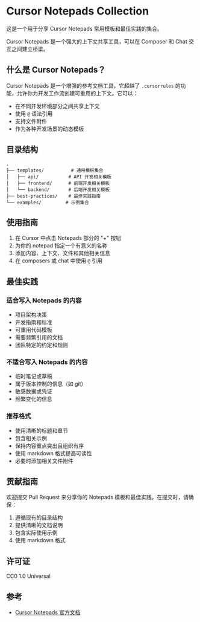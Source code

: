 # Cursor Notepads Collection

这是一个用于分享 Cursor Notepads 常用模板和最佳实践的集合。

Cursor Notepads 是一个强大的上下文共享工具，可以在 Composer 和 Chat 交互之间建立桥梁。

## 什么是 Cursor Notepads？

Cursor Notepads 是一个增强的参考文档工具，它超越了 `.cursorrules` 的功能，允许你为开发工作流创建可重用的上下文。它可以：

- 在不同开发环境部分之间共享上下文
- 使用 `@` 语法引用
- 支持文件附件
- 作为各种开发场景的动态模板

## 目录结构

```
.
├── templates/          # 通用模板集合
│   ├── api/           # API 开发相关模板
│   ├── frontend/      # 前端开发相关模板
│   └── backend/       # 后端开发相关模板
├── best-practices/    # 最佳实践指南
└── examples/         # 示例集合
```

## 使用指南

1. 在 Cursor 中点击 Notepads 部分的 "+" 按钮
2. 为你的 notepad 指定一个有意义的名称
3. 添加内容、上下文、文件和其他相关信息
4. 在 composers 或 chat 中使用 `@` 引用

## 最佳实践

### 适合写入 Notepads 的内容

- 项目架构决策
- 开发指南和标准
- 可重用代码模板
- 需要频繁引用的文档
- 团队特定的约定和规则

### 不适合写入 Notepads 的内容

- 临时笔记或草稿
- 属于版本控制的信息（如 git）
- 敏感数据或凭证
- 频繁变化的信息

### 推荐格式

- 使用清晰的标题和章节
- 包含相关示例
- 保持内容重点突出且组织有序
- 使用 markdown 格式提高可读性
- 必要时添加相关文件附件

## 贡献指南

欢迎提交 Pull Request 来分享你的 Notepads 模板和最佳实践。在提交时，请确保：

1. 遵循现有的目录结构
2. 提供清晰的文档说明
3. 包含实际使用示例
4. 使用 markdown 格式

## 许可证

CC0 1.0 Universal

## 参考

- [Cursor Notepads 官方文档](https://docs.cursor.com/beta/notepads)

